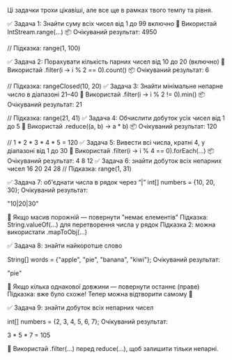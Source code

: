 Ці задачки трохи цікавіші, але все ще в рамках твого темпу та рівня.

✅ Задача 1: Знайти суму всіх чисел від 1 до 99 включно
🧠 Використай IntStream.range(...)
📦 Очікуваний результат: 4950

// Підказка: range(1, 100)

✅ Задача 2: Порахувати кількість парних чисел від 10 до 20 (включно)
🧠 Використай .filter(i -> i % 2 == 0).count()
📦 Очікуваний результат: 6

// Підказка: rangeClosed(10, 20)
✅ Задача 3: Знайти мінімальне непарне число в діапазоні 21–40
🧠 Використай .filter(i -> i % 2 != 0).min()
📦 Очікуваний результат: 21

// Підказка: range(21, 41)
✅ Задача 4: Обчислити добуток усіх чисел від 1 до 5
🧠 Використай .reduce((a, b) -> a * b)
📦 Очікуваний результат: 120

// 1 * 2 * 3 * 4 * 5 = 120
✅ Задача 5: Вивести всі числа, кратні 4, у діапазоні від 1 до 30
🧠 Використай .filter(i -> i % 4 == 0).forEach(...)
📦 Очікуваний результат:
4
8
12
✅ Задача 6: знайти добуток всіх непарних чисел
16
20
24
28
// Підказка: range(1, 31)

✅ Задача 7: об'єднати числа в рядок через “|”
int[] numbers = {10, 20, 30};
Очікуваний результат:

"10|20|30"

🧠 Якщо масив порожній — повернути "немає елементів"
Підказка: String.valueOf(...) для перетворення числа у рядок
Підказка 2: можна використати .mapToObj(...)

✅ Задача 8: знайти найкоротше слово

String[] words = {"apple", "pie", "banana", "kiwi"};
Очікуваний результат:

"pie"

🧠 Якщо кілька однакової довжини — повернути останнє (праве)
Підказка: вже було схоже! Тепер можна відтворити самому 💪

✅ Задача 9: знайти добуток всіх непарних чисел

int[] numbers = {2, 3, 4, 5, 6, 7};
Очікуваний результат:

3 * 5 * 7 = 105

🧠 Використай .filter(...) перед reduce(...),
щоб залишити тільки непарні.
